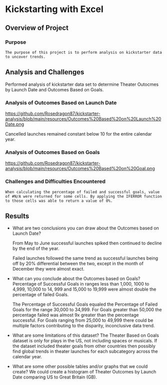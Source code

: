 # Kickstarting with Excel

## Overview of Project 

### Purpose
	The purpose of this project is to perform analysis on kickstarter data to uncover trends.

## Analysis and Challenges


Performed analysis of kickstarter data set to determine Theater Outocmes by Launch Date and Outcomes Based on Goals. 


### Analysis of Outcomes Based on Launch Date

https://github.com/Rosedragon87/kickstarter-analysis/blob/main/resources/Outcomes%20Based%20on%20Launch%20Date.png

Cancelled launches remained constant below 10 for the entire calendar year.  


### Analysis of Outcomes Based on Goals

https://github.com/Rosedragon87/kickstarter-analysis/blob/main/resources/Outcomes%20Based%20on%20Goal.png


### Challenges and Difficulties Encountered
	When calculating the percentage of failed and successful goals, value of #N/A were returned for some cells. By applying the IFERROR function to those cells was able to return a value of 0%.

## Results

- What are two conclusions you can draw about the Outcomes based on Launch Date?

	From May to June successful launches spiked then continued to decline by the end of the year. 

	Failed launches followed the same trend as successful launches being off by 20% differential between the two, except in the month of December they were almost exact. 
- What can you conclude about the Outcomes based on Goals?
	Percentage of Successful Goals in ranges less than 1,000, 1000 to 4,999, 10,000 to 	14, 999 and 15,000 to 19,999 were almost double the percentage of failed Goals. 

	The Percentage of Successful Goals equaled the Percentage of Failed Goals for the 	range 30,000 to 34,999. For Goals greater than 50,000 the percentage failed was 	almost 9x greater than the percentage successful. For Goals ranging from 25,000 to 	49,999 there could be multiple factors contributing to the disparity, inconclusive data trend.    

- What are some limitations of this dataset?
	The Theater Based on Goals dataset is only for plays in the US, not including spaces or musicals. If the dataset included theater goals from other countries then possibly find global trends in theater launches for each subcategory across the calendar year.

- What are some other possible tables and/or graphs that we could create?
	We could create a histogram of Theater Outcomes by Launch Date comparing US to Great Britain \(GB)\. 
